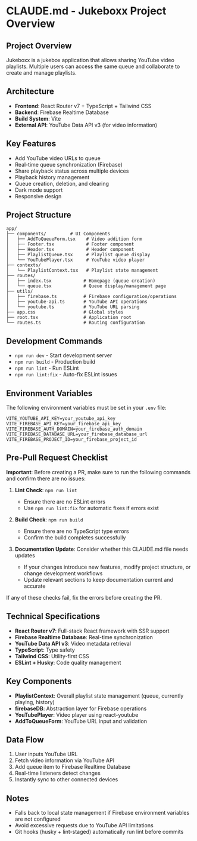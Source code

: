 # CLAUDE.md - Jukeboxx Project Overview

## Project Overview
Jukeboxx is a jukebox application that allows sharing YouTube video playlists. Multiple users can access the same queue and collaborate to create and manage playlists.

## Architecture
- **Frontend**: React Router v7 + TypeScript + Tailwind CSS
- **Backend**: Firebase Realtime Database
- **Build System**: Vite
- **External API**: YouTube Data API v3 (for video information)

## Key Features
- Add YouTube video URLs to queue
- Real-time queue synchronization (Firebase)
- Share playback status across multiple devices
- Playback history management
- Queue creation, deletion, and clearing
- Dark mode support
- Responsive design

## Project Structure
```
app/
├── components/         # UI Components
│   ├── AddToQueueForm.tsx    # Video addition form
│   ├── Footer.tsx            # Footer component
│   ├── Header.tsx            # Header component
│   ├── PlaylistQueue.tsx     # Playlist queue display
│   └── YouTubePlayer.tsx     # YouTube video player
├── contexts/
│   └── PlaylistContext.tsx   # Playlist state management
├── routes/
│   ├── index.tsx            # Homepage (queue creation)
│   └── queue.tsx            # Queue display/management page
├── utils/
│   ├── firebase.ts          # Firebase configuration/operations
│   ├── youtube-api.ts       # YouTube API operations
│   └── youtube.ts           # YouTube URL parsing
├── app.css                  # Global styles
├── root.tsx                 # Application root
└── routes.ts                # Routing configuration
```

## Development Commands
- `npm run dev` - Start development server
- `npm run build` - Production build
- `npm run lint` - Run ESLint
- `npm run lint:fix` - Auto-fix ESLint issues

## Environment Variables
The following environment variables must be set in your `.env` file:
```
VITE_YOUTUBE_API_KEY=your_youtube_api_key
VITE_FIREBASE_API_KEY=your_firebase_api_key
VITE_FIREBASE_AUTH_DOMAIN=your_firebase_auth_domain
VITE_FIREBASE_DATABASE_URL=your_firebase_database_url
VITE_FIREBASE_PROJECT_ID=your_firebase_project_id
```

## Pre-Pull Request Checklist
**Important**: Before creating a PR, make sure to run the following commands and confirm there are no issues:

1. **Lint Check**: `npm run lint`
   - Ensure there are no ESLint errors
   - Use `npm run lint:fix` for automatic fixes if errors exist

2. **Build Check**: `npm run build`
   - Ensure there are no TypeScript type errors
   - Confirm the build completes successfully

3. **Documentation Update**: Consider whether this CLAUDE.md file needs updates
   - If your changes introduce new features, modify project structure, or change development workflows
   - Update relevant sections to keep documentation current and accurate

If any of these checks fail, fix the errors before creating the PR.

## Technical Specifications
- **React Router v7**: Full-stack React framework with SSR support
- **Firebase Realtime Database**: Real-time synchronization
- **YouTube Data API v3**: Video metadata retrieval
- **TypeScript**: Type safety
- **Tailwind CSS**: Utility-first CSS
- **ESLint + Husky**: Code quality management

## Key Components
- **PlaylistContext**: Overall playlist state management (queue, currently playing, history)
- **firebaseDB**: Abstraction layer for Firebase operations
- **YouTubePlayer**: Video player using react-youtube
- **AddToQueueForm**: YouTube URL input and validation

## Data Flow
1. User inputs YouTube URL
2. Fetch video information via YouTube API
3. Add queue item to Firebase Realtime Database
4. Real-time listeners detect changes
5. Instantly sync to other connected devices

## Notes
- Falls back to local state management if Firebase environment variables are not configured
- Avoid excessive requests due to YouTube API limitations
- Git hooks (husky + lint-staged) automatically run lint before commits